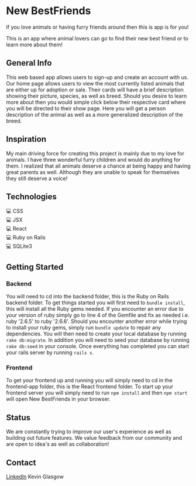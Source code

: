 # New BestFriends

If you love animals or having furry friends around then this is app is for you!

This is an app where animal lovers can go to find their new best friend or to learn more about them! 

## General Info
This web based app allows users to sign-up and create an account with us. Our home page allows users to view the most currently listed animals that are either up for adoption or sale. Their cards will have a brief description showing their picture, species, as well as breed. Should you desire to learn more about then you would simple click below their respective card where you will be directed to their show page. Here you will get a person description of the animal as well as a more generalized description of the breed.

## Inspiration
My main driving force for creating this project is mainly due to my love for animals. I have three wonderful furry children and would do anything for them. I realized that all animals deserve a chance at being happy and having great parents as well. Although they are unable to speak for themselves they still deserve a voice! 

## Technologies
💻 CSS <br />
💻 JSX <br />
💻 React <br />
💻 Ruby on Rails <br />
💻 SQLite3 <br />

## Getting Started
### Backend
You will need to cd into the backend folder, this is the Ruby on Rails backend folder. To get things started you will first need to ```bundle install```, this will install all the Ruby gems needed. If you encounter an error due to your version of ruby simply go to line 4 of the Gemfile and fix as needed i.e. ruby '2.6.5' to ruby '2.6.6'. Should you encounter another error while trying to install your ruby gems, simply run ```bundle update``` to repair any dependencies. You will then need to create your local database by running ```rake db:migrate```. In addition you will need to seed your database by running ```rake db:seed``` in your console. Once everything has completed you can start your rails server by running ```rails s```.
### Frontend
To get your frontend up and running you will simply need to cd in the frontend-app folder, this is the React frontend folder. To start up your frontend server you will simply need to run ```npm install``` and then ```npm start``` will open New BestFriends in your browser.

## Status
We are constantly trying to improve our user's experience as well as building out future features. We value feedback from our community and are open to idea's as well as collaboration!

## Contact
[LinkedIn](https://www.linkedin.com/in/kevin-glasgow-21795154/)  Kevin Glasgow
